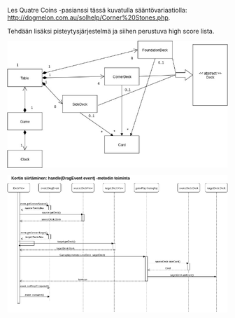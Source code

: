 Les Quatre Coins -pasianssi tässä kuvatulla sääntövariaatiolla:
http://dogmelon.com.au/solhelp/Corner%20Stones.php.

Tehdään lisäksi pisteytysjärjestelmä ja siihen perustuva high score lista.

![luokkakaavio](/dokumentaatio/javalabra-luokkakaavio.jpg)

![sekvenssikaavio](/dokumentaatio/handle_sekvenssi.png)


 
